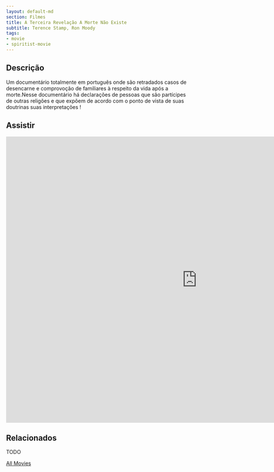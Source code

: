 ```yaml
---
layout: default-md
section: Filmes
title: A Terceira Revelação A Morte Não Existe
subtitle: Terence Stamp, Ron Moody
tags: 
- movie
- spiritist-movie
---
```


## Descrição
Um documentário totalmente em português onde são retradados casos de desencarne e comprovoção de familiares à respeito da vida após a morte.Nesse documentário há declarações de pessoas que são partícipes de outras religões e que expõem de acordo com o ponto de vista de suas doutrinas suas interpretações ! 

## Assistir
<iframe width="1041" height="781" src="https://www.youtube.com/embed/ORFvGQbAR3A" frameborder="0" allow="accelerometer; autoplay; encrypted-media; gyroscope; picture-in-picture" allowfullscreen></iframe>

## Relacionados
TODO


<a href="/movies" class="button">All Movies</a>
